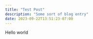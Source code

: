 ```yaml
---
title: "Test Post"
description: "Some sort of blog entry"
date: 2023-09-22T13:51:23-07:00
---
```


Hello world
